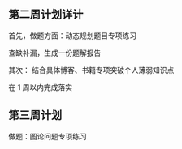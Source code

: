 ## 第二周计划详计

首先，做题方面：动态规划题目专项练习

查缺补漏，生成一份题解报告

其次： 结合具体博客、书籍专项突破个人薄弱知识点

在 1 周以内完成落实

## 第三周计划

做题：图论问题专项练习

